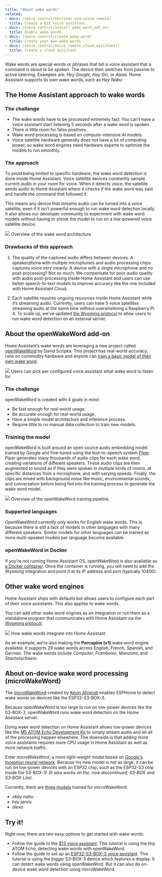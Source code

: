```yaml
---
title: "About wake words"
related:
- docs: /voice_control/thirteen-usd-voice-remote/
  title: Create a $13 voice assistant
- docs: /voice_control/install_wake_word_add_on/
  title: Enable wake words
- docs: /voice_control/create_wake_word/
  title: Create your own wake words
- docs: /voice_control/voice_remote_cloud_assistant/)
  title: Create a cloud assistant
---
```


Wake words are special words or phrases that tell a voice assistant that a command is about to be spoken. The device then switches from passive to active listening. Examples are: *Hey Google*, *Hey Siri*, or *Alexa*. Home Assistant supports its own wake words, such as *Hey Nabu*.

## The Home Assistant approach to wake words

### The challenge

- The wake words have to be processed extremely fast: You can’t have a voice assistant start listening 5 seconds after a wake word is spoken.
- There is little room for false positives.
- Wake word processing is based on compute-intensive AI models.
- Voice satellite hardware generally does not have a lot of computing power, so wake word engines need hardware experts to optimize the models to run smoothly.

### The approach

To avoid being limited to specific hardware, the wake word detection is done inside Home Assistant. Voice satellite devices constantly sample current audio in your room for voice. When it detects voice, the satellite sends audio to Home Assistant where it checks if the wake word was said and handle the command that followed it.

This means any device that streams audio can be turned into a voice satellite, even if it isn't powerful enough to run wake word detection locally. It also allows our developer community to experiment with wake word models without having to shrink the model to run on a low-powered voice satellite device.

<p class='img'>
<img src='/images/blog/2023-10-12-year-of-the-voice-chapter-4/wake-word-architecture.png'>
Overview of the wake word architecture
</p>

### Drawbacks of this approach

1. The quality of the captured audio differs between devices. A speakerphone with multiple microphones and audio processing chips captures voice very cleanly. A device with a single microphone and no post-processing? Not so much. We compensate for poor audio quality with audio post-processing inside Home Assistant and users can use better speech-to-text models to improve accuracy like the one included with Home Assistant Cloud.

2. Each satellite requires ongoing resources inside Home Assistant while it’s streaming audio. Currently, users can have 5 voice satellites streaming audio at the same time without overwhelming a Raspberry Pi 4. To scale up, we’ve updated [the Wyoming protocol][wyoming] to allow users to run wake word detection on an external server.

## About the openWakeWord add-on

Home Assistant’s wake words are leveraging a new project called [openWakeWord] by David Scripka. This project has real-world accuracy, runs on commodity hardware and anyone can [train a basic model of their own wake word][own-wake-word].

<p class='img'>
<img src='/images/blog/2023-10-12-year-of-the-voice-chapter-4/pick-wake-word.png'>
Users can pick per configured voice assistant what wake word to listen for
</p>

### The challenge

openWakeWord is created with 4 goals in mind:

- Be fast enough for real-world usage.
- Be accurate enough for real-world usage.
- Have a simple model architecture and inference process.
- Require little to no manual data collection to train new models.

### Training the model

openWakeWord is built around an open source audio embedding model trained by Google and fine-tuned using the text-to-speech system [Piper]. Piper generates many thousands of audio clips for each wake word, creating variations of different speakers. These audio clips are then augmented to sound as if they were spoken in multiple kinds of rooms, at specific distances from a microphone, and with varying speeds. Finally, the clips are mixed with background noise like music, environmental sounds, and conversation before being fed into the training process to generate the wake word model.

<p class='img'>
<img src='/images/blog/2023-10-12-year-of-the-voice-chapter-4/open-wake-word-architecture.png'>
Overview of the openWakeWord training pipeline.
</p>

### Supported languages

OpenWakeWord currently only works for English wake words. This is because there is still a lack of models in other languages with many different speakers. Similar models for other languages can be trained as more multi-speaker models per language become available.

### openWakeWord in Docker

If you’re not running Home Assistant OS, openWakeWord is also available as [a Docker container](https://github.com/rhasspy/wyoming-openwakeword#docker-image). Once the container is running, you will need to add the Wyoming integration and point it at its IP address and port (typically 10400).

## Other wake word engines

Home Assistant ships with defaults but allows users to configure each part of their voice assistants. This also applies to wake words.

You can add other wake word engines as an integration or run them as a standalone program that communicates with Home Assistant via the [Wyoming protocol](https://github.com/rhasspy/wyoming).

<p class='img'>
<img src='/images/blog/2023-10-12-year-of-the-voice-chapter-4/wake-word-integration.png'>
How wake words integrate into Home Assistant
</p>

As an example, we’re also making the **Porcupine (v1)** wake word engine available. It supports 29 wake words across English, French, Spanish, and German. The wake words include *Computer*, *Framboise*, *Manzana*, and *Stachelschwein*.

## About on-device wake word processing (microWakeWord)

The [microWakeWord](https://github.com/kahrendt/microWakeWord) created by [Kevin Ahrendt](https://www.kevinahrendt.com/) enables ESPHome to detect wake words on devices like the ESP32-S3-BOX-3.

Because openWakeWord is too large to run on low-power devices like the S3-BOX-3, openWakeWord runs wake word detection on the Home Assistant server.

Doing wake word detection on Home Assistant allows low-power devices like the [M5 ATOM Echo Development Kit](/voice_control/thirteen-usd-voice-remote/) to simply stream audio and let all of the processing happen elsewhere.
The downside is that adding more voice assistants requires more CPU usage in Home Assistant as well as more network traffic.

Enter *microWakeWord*; a more light-weight model based on [Google's Inception neural network](https://towardsdatascience.com/a-simple-guide-to-the-versions-of-the-inception-network-7fc52b863202). Because his new model is not as large, it can be run on low-power devices with an ESP32 chip, such as the ESP32-S3 chip inside the S3-BOX-3! _(It also works on the, now discontinued, S3-BOX and S3-BOX-Lite)_.

Currently, there are [three models](https://github.com/esphome/micro-wake-word-models/tree/main/models) trained for microWakeWord:

- *okay nabu*
- *hey jarvis*
- *alexa*

## Try it!

Right now, there are two easy options to get started with wake words:
- Follow the guide to the [$13 voice assistant][13-tutorial]. This tutorial is using the tiny ATOM Echo, detecting wake words with openWakeWord.
- Follow the guide to set up an [ESP32-S3-BOX-3 voice assistant](/voice_control/s3_box_voice_assistant/). This tutorial is using the bigger S3-BOX-3 device which features a display. It can detect wake words using openWakeWord. But it can also do on-device wake word detection using microWakeWord.

[13-tutorial]: /voice_control/thirteen-usd-voice-remote/
[openWakeWord]: https://github.com/dscripka/openWakeWord
[own-wake-word]: /voice_control/create_wake_word/
[Piper]: https://github.com/rhasspy/piper/
[wyoming]: https://github.com/rhasspy/wyoming